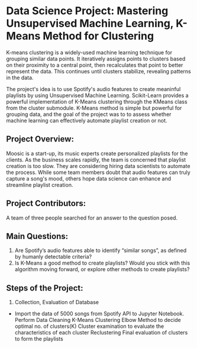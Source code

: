 # Data Science Project: Mastering Unsupervised Machine Learning, K-Means Method for Clustering 
K-means clustering is a widely-used machine learning technique for grouping similar data points. It iteratively assigns points to clusters based on their proximity to a central point, then recalculates that point to better represent the data. This continues until clusters stabilize, revealing patterns in the data.

The project's idea is to use Spotify's audio features to create meaninful playlists by using Unsupervised Machine Learning. Scikit-Learn provides a powerful implementation of K-Means clustering through the KMeans class from the cluster submodule. K-Means method is simple but powerful for grouping data, and the goal of the project was to to assess whether machine learning can effectively automate playlist creation or not.

## Project Overview:
Moosic is a start-up, its music experts create personalized playlists for the clients. As the business scales rapidly, the team is concerned that playlist creation is too slow. They are considering hiring data scientists to automate the process. While some team members doubt that audio features can truly capture a song's mood, others hope data science can enhance and streamline playlist creation. 

## Project Contributors:
A team of three people searched for an answer to the question posed.

## Main Questions:
1. Are Spotify’s audio features able to identify “similar songs”, as defined by humanly detectable criteria? 
2. Is K-Means a good method to create playlists? Would you stick with this algorithm moving forward, or explore other methods to create playlists?

## Steps of the Project:

1. Collection, Evaluation of Database
- Import the data of 5000 songs from Spotify API to Jupyter Notebook.
Perform Data Cleaning
K-Means Clustering
Elbow Method to decide optimal no. of clusters(K)
Cluster examination to evaluate the characteristics of each cluster
Reclustering
Final evaluation of clusters to form the playlists
